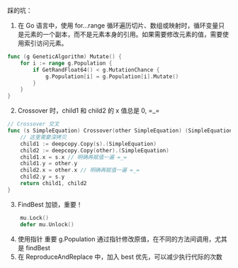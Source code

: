踩的坑：

1. 在 Go 语言中，使用 for...range 循环遍历切片、数组或映射时，循环变量只是元素的一个副本，而不是元素本身的引用。如果需要修改元素的值，需要使用索引访问元素。

```go
func (g GeneticAlgorithm) Mutate() {
    for i := range g.Population {
        if GetRandFloat64() < g.MutationChance {
            g.Population[i] = g.Population[i].Mutate()
        }
    }
}

```

2. Crossover 时，child1 和 child2 的 x 值总是 0, =_=

```go
// Crossover 交叉
func (s SimpleEquation) Crossover(other SimpleEquation) (SimpleEquation, SimpleEquation) {
    // 这里需要深拷贝
    child1 := deepcopy.Copy(s).(SimpleEquation)
    child2 := deepcopy.Copy(other).(SimpleEquation)
    child1.x = s.x // 明确再赋值一遍 =_=
    child1.y = other.y
    child2.x = other.x // 明确再赋值一遍 =_=
    child2.y = s.y
    return child1, child2
}

```

3. FindBest 加锁，重要！

```go
    mu.Lock()
    defer mu.Unlock()
```

4. 使用指针 重要 g.Population 通过指针修改原值，在不同的方法间调用，尤其是 findBest
5. 在 ReproduceAndReplace 中，加入 best 优先，可以减少执行代际的次数